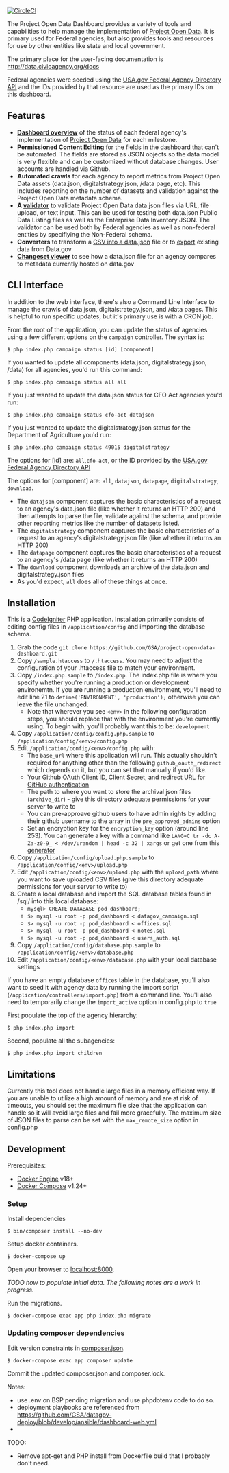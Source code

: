 [![CircleCI](https://circleci.com/gh/GSA/project-open-data-dashboard.svg?style=svg)](https://circleci.com/gh/GSA/project-open-data-dashboard)

The Project Open Data Dashboard provides a variety of tools and capabilities to help manage the implementation of [Project Open Data](https://project-open-data.cio.gov/). It is primary used for Federal agencies, but also provides tools and resources for use by other entities like state and local government. 

The primary place for the user-facing documentation is http://data.civicagency.org/docs

Federal agencies were seeded using the [USA.gov Federal Agency Directory API](http://www.usa.gov/About/developer-resources/federal-agency-directory/) and the IDs provided by that resource are used as the primary IDs on this dashboard. 

Features
-----
* **[Dashboard overview](http://data.civicagency.org/offices)** of the status of each federal agency's implementation of [Project Open Data](https://project-open-data.cio.gov/) for each milestone.
* **Permissioned Content Editing** for the fields in the dashboard that can't be automated. The fields are stored as JSON objects so the data model is very flexible and can be customized without database changes. User accounts are handled via Github.
* **Automated crawls** for each agency to report metrics from Project Open Data assets (data.json, digitalstrategy.json, /data page, etc). This includes reporting on the number of datasets and validation against the Project Open Data metadata schema. 
* **A [validator](http://data.civicagency.org/validate)** to validate Project Open Data data.json files via URL, file upload, or text input. This can be used for testing both data.json Public Data Listing files as well as the Enterprise Data Inventory JSON. The validator can be used both by Federal agencies as well as non-federal entities by specifiying the Non-Federal schema. 
* **Converters** to transform a [CSV into a data.json](http://data.civicagency.org/datagov/csv_to_json) file or to [export](http://data.civicagency.org/export) existing data from Data.gov
* **[Changeset viewer](http://data.civicagency.org/changeset)** to see how a data.json file for an agency compares to metadata currently hosted on data.gov


CLI Interface
-----
In addition to the web interface, there's also a Command Line Interface to manage the crawls of data.json, digitalstrategy.json, and /data pages. This is helpful to run specific updates, but it's primary use is with a CRON job. 

From the root of the application, you can update the status of agencies using a few different options on the `campaign` controller. The syntax is:

`$ php index.php campaign status [id] [component]`

If you wanted to update all components (data.json, digitalstrategy.json, /data) for all agencies, you'd run this command:

`$ php index.php campaign status all all`

If you just wanted to update the data.json status for CFO Act agencies you'd run:

`$ php index.php campaign status cfo-act datajson`

If you just wanted to update the digitalstrategy.json status for the Department of Agriculture you'd run:

`$ php index.php campaign status 49015 digitalstrategy`

The options for [id] are: `all`,`cfo-act`, or the ID provided by the [USA.gov Federal Agency Directory API](http://www.usa.gov/About/developer-resources/federal-agency-directory/)

The options for [component] are: `all`, `datajson`, `datapage`, `digitalstrategy`, `download`. 

* The `datajson` component captures the basic characteristics of a request to an agency's data.json file (like whether it returns an HTTP 200) and then attempts to parse the file, validate against the schema, and provide other reporting metrics like the number of datasets listed. 
* The `digitalstrategy` component captures the basic characteristics of a request to an agency's digitalstrategy.json file (like whether it returns an HTTP 200) 
* The `datapage` component captures the basic characteristics of a request to an agency's /data page (like whether it returns an HTTP 200)
* The `download` component downloads an archive of the data.json and digitalstrategy.json files
* As you'd expect, `all` does all of these things at once. 

Installation
-----

This is a [CodeIgniter](http://www.codeigniter.com/) PHP application. Installation primarily consists of editing config files in `/application/config` and importing the database schema. 

1. Grab the code `git clone https://github.com/GSA/project-open-data-dashboard.git`
1. Copy `/sample.htaccess` to `/.htaccess`. You may need to adjust the configuration of your .htaccess file to match your environment.
1. Copy `/index.php.sample` to `/index.php`. The index.php file is where you specify whether you're running a production or development environemtn. If you are running a production environment, you'll need to edit line 21 to `define('ENVIRONMENT', 'production');` otherwise you can leave the file unchanged. 
	* Note that wherever you see `<env>` in the following configuration steps, you should replace that with the environment you're currently using. To begin with, you'll probably want this to be: `development`
1. Copy `/application/config/config.php.sample` to `/application/config/<env>/config.php`
1. Edit `/application/config/<env>/config.php` with: 
	* The `base_url` where this application will run. This actually shouldn't required for anything other than the following `github_oauth_redirect` which depends on it, but you can set that manually if you'd like. 
	* Your Github OAuth Client ID, Client Secret, and redirect URL for <a href="https://github.com/settings/applications/new">GitHub authentication</a> 
	* The path to where you want to store the archival json files (`archive_dir`) - give this directory adequate permissions for your server to write to
	* You can pre-approave github users to have admin rights by adding their github username to the array in the `pre_approved_admins` option
	* Set an encryption key for the `encryption_key` option (around line 253). You can generate a key with a command like `LANG=C tr -dc A-Za-z0-9_ < /dev/urandom | head -c 32 | xargs` or get one from this [generator](http://jeffreybarke.net/tools/codeigniter-encryption-key-generator/)
1. Copy `/application/config/upload.php.sample` to `/application/config/<env>/upload.php`	
1. Edit `/application/config/<env>/upload.php` with the `upload_path` where you want to save uploaded CSV files (give this directory adequate permissions for your server to write to)
1. Create a local database and import the SQL database tables found in /sql/ into this local database:
	* `mysql> CREATE DATABASE pod_dashboard;`
    * `$> mysql -u root -p pod_dashboard < datagov_campaign.sql`
    * `$> mysql -u root -p pod_dashboard < offices.sql`
    * `$> mysql -u root -p pod_dashboard < notes.sql`
    * `$> mysql -u root -p pod_dashboard < users_auth.sql`
1. Copy `/application/config/database.php.sample` to `/application/config/<env>/database.php`
1. Edit `/application/config/<env>/database.php` with your local database settings

If you have an empty database `offices` table in the database, you'll also want to seed it with agency data by running the import script (`/application/controllers/import.php`) from a command line. You'll also need to temporarily change the `import_active` option in config.php to `true`


First populate the top of the agency hierarchy: 

`$ php index.php import`

Second, populate all the subagencies:

`$ php index.php import children`

Limitations
-----
Currently this tool does not handle large files in a memory efficient way. If you are unable to utilize a high amount of memory and are at risk of timeouts, you should set the maximum file size that the application can handle so it will avoid large files and fail more gracefully. The maximum size of JSON files to parse can be set with the `max_remote_size` option in config.php


## Development

Prerequisites:

- [Docker Engine](https://docs.docker.com/install/) v18+
- [Docker Compose](https://docs.docker.com/compose/install/) v1.24+


### Setup

Install dependencies

    $ bin/composer install --no-dev

Setup docker containers.

    $ docker-compose up

Open your browser to [localhost:8000](http://localhost:8000/).

_TODO how to populate initial data. The following notes are a work in progress._

Run the migrations.

    $ docker-compose exec app php index.php migrate


### Updating composer dependencies

Edit version constraints in [composer.json](./composer.json).

    $ docker-compose exec app composer update

Commit the updated composer.json and composer.lock.


Notes:
- use .env on BSP pending  migration and use phpdotenv code to do so.
- deployment playbooks are referenced from https://github.com/GSA/datagov-deploy/blob/develop/ansible/dashboard-web.yml
- 


TODO:
- Remove apt-get and PHP install from Dockerfile build  that I probably don't need.